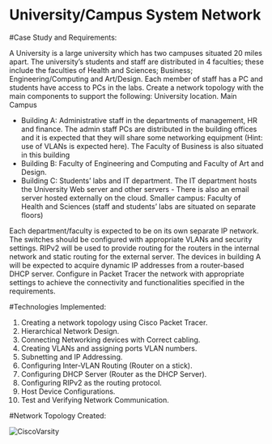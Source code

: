 # University/Campus System Network

#Case Study and Requirements:

A University is a large university which has two campuses situated 20 miles apart. The university’s students and staff are distributed in 4 faculties; these include the faculties of Health and Sciences; Business; Engineering/Computing and Art/Design. Each member of staff has a PC and students have access to PCs in the labs. Create a network topology with the main components to support the following:
University location.
Main Campus
- Building A: Administrative staff in the departments of management, HR and finance. The admin staff PCs are distributed in the building offices and it is expected that they will share some networking equipment (Hint: use of VLANs is expected here). The Faculty of Business is also situated in this building
- Building B: Faculty of Engineering and Computing and Faculty of Art and Design.
- Building C: Students’ labs and IT department. The IT department hosts the University Web server and other servers - There is also an email server hosted externally on the cloud.
Smaller campus:
Faculty of Health and Sciences (staff and students’ labs are situated on separate floors)

Each department/faculty is expected to be on its own separate IP network.
The switches should be configured with appropriate VLANs and security settings.
RIPv2 will be used to provide routing for the routers in the internal network and static routing for the external server.
The devices in building A will be expected to acquire dynamic IP addresses from a router-based DHCP server.
Configure in Packet Tracer the network with appropriate settings to achieve the connectivity and functionalities specified in the requirements.

#Technologies Implemented: 

1. Creating a network topology using Cisco Packet Tracer.
2. Hierarchical Network Design.
3. Connecting Networking devices with Correct cabling.
4. Creating VLANs and assigning ports VLAN numbers.
5. Subnetting and IP Addressing.
6. Configuring Inter-VLAN Routing (Router on a stick).
7. Configuring DHCP Server (Router as the DHCP Server).
8. Configuring RIPv2 as the routing protocol.
9. Host Device Configurations.
10. Test and Verifying Network Communication.

#Network Topology Created:

![CiscoVarsity](https://user-images.githubusercontent.com/69791359/233851322-0b9008f6-024b-4cb6-9063-e17d92a73820.png)
